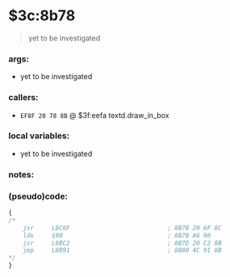 ﻿# $3c:8b78
> yet to be investigated

### args:
+	yet to be investigated

### callers:
+	`EF8F 20 78 8B` @ $3f:eefa textd.draw_in_box

### local variables:
+	yet to be investigated

### notes:


### (pseudo)code:
```js
{
/*
	jsr     L8C6F                           ; 8B78 20 6F 8C
	ldx     $90                             ; 8B7B A6 90
	jsr     L8BC2                           ; 8B7D 20 C2 8B
	jmp     L8B91                           ; 8B80 4C 91 8B
*/
}
```

